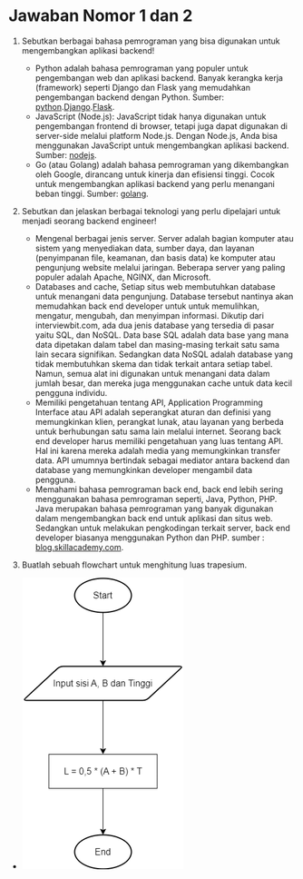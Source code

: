 # Jawaban Nomor 1 dan 2
1. Sebutkan berbagai bahasa pemrograman yang bisa digunakan untuk mengembangkan aplikasi backend!
   - Python adalah bahasa pemrograman yang populer untuk pengembangan web dan aplikasi backend. Banyak kerangka kerja (framework) seperti Django dan Flask yang memudahkan pengembangan backend dengan Python.
      Sumber: [python](python.org).[Django](https://www.djangoproject.com/).[Flask](https://flask.palletsprojects.com/en/2.3.x/).
   - JavaScript (Node.js): JavaScript tidak hanya digunakan untuk pengembangan frontend di browser, tetapi juga dapat digunakan di server-side melalui platform Node.js. Dengan Node.js, Anda bisa menggunakan JavaScript untuk mengembangkan aplikasi backend.
      Sumber: [nodejs](nodejs.org).
    - Go (atau Golang) adalah bahasa pemrograman yang dikembangkan oleh Google, dirancang untuk kinerja dan efisiensi tinggi. Cocok untuk mengembangkan aplikasi backend yang perlu menangani beban tinggi.
    Sumber: [golang](golang.org).

2. Sebutkan dan jelaskan berbagai teknologi yang perlu dipelajari untuk menjadi seorang backend engineer!
   - Mengenal berbagai jenis server. Server adalah bagian komputer atau sistem yang menyediakan data, sumber daya, dan layanan (penyimpanan file, keamanan, dan basis data) ke komputer atau pengunjung website melalui jaringan. Beberapa server yang paling populer adalah Apache, NGINX, dan Microsoft.
   -  Databases and cache, Setiap situs web membutuhkan database untuk menangani data pengunjung. Database tersebut nantinya akan memudahkan back end developer untuk untuk memulihkan, mengatur, mengubah, dan menyimpan informasi. Dikutip dari interviewbit.com, ada dua jenis database yang tersedia di pasar yaitu SQL, dan NoSQL. Data base SQL adalah data base yang mana data dipetakan dalam tabel dan masing-masing terkait satu sama lain secara signifikan. Sedangkan data NoSQL adalah database yang tidak membutuhkan skema dan tidak terkait antara setiap tabel. Namun, semua alat ini digunakan untuk menangani data dalam jumlah besar, dan mereka juga menggunakan cache untuk data kecil pengguna individu.
   -  Memiliki pengetahuan tentang API, Application Programming Interface atau API adalah seperangkat aturan dan definisi yang memungkinkan klien, perangkat lunak, atau layanan yang berbeda untuk berhubungan satu sama lain melalui internet. Seorang back end developer harus memiliki pengetahuan yang luas tentang API. Hal ini karena mereka adalah media yang memungkinkan transfer data. API umumnya bertindak sebagai mediator antara backend dan database yang memungkinkan developer mengambil data pengguna.
   -  Memahami bahasa pemrograman back end, back end lebih sering menggunakan bahasa pemrograman seperti, Java, Python, PHP. Java merupakan bahasa pemrograman yang banyak digunakan dalam mengembangkan back end untuk aplikasi dan situs web. Sedangkan untuk melakukan pengkodingan terkait server, back end developer biasanya menggunakan Python dan PHP. 
   sumber : [blog.skillacademy.com](https://blog.skillacademy.com/perbedaan-front-end-dan-back-end).
3. Buatlah sebuah flowchart untuk menghitung luas trapesium.
- ![This is an alt text.](https://github.com/Adhitya2808/Go_Adhitya-Ardhiansyah/blob/main/1_Introduction-to-Algorithm-and-Golang/Screenshoot/Luas%20Trapesium.png)
